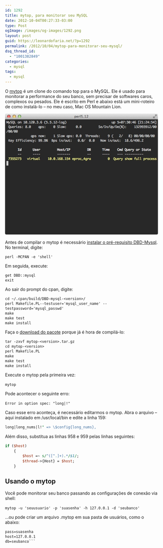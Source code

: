 ```yaml
---
id: 1292
title: mytop, para monitorar seu MySQL
date: 2012-10-04T00:27:33-03:00
type: Post
ogImage: /images/og-images/1292.png
layout: post
guid: https://leonardofaria.net/?p=1292
permalink: /2012/10/04/mytop-para-monitorar-seu-mysql/
dsq_thread_id:
  - "1001382849"
categories:
  - mysql
tags:
  - mysql
---
```

O [mytop](http://jeremy.zawodny.com/mysql/mytop/) é um clone do comando top para o MySQL. Ele é usado para monitorar a performance do seu banco, sem precisar de softwares caros, complexos ou pesados. Ele é escrito em Perl e abaixo está um mini-roteiro de como instalá-lo – no meu caso, Mac OS Mountain Lion.  


<center>
  <a href="http://jeremy.zawodny.com/mysql/mytop/"><img src="/wp-content/uploads/2012/10/mytop.jpg" alt="" title="mytop" /></a>
</center>

  
  
Antes de compilar o mytop é necessário [instalar o pré-requisito DBD-Mysql](https://discussions.apple.com/thread/3136351?start=0&tstart=0). No terminal, digite:

```
perl -MCPAN -e 'shell'
```

Em seguida, execute: 

```
get DBD::mysql
exit
```

Ao sair do prompt do cpan, digite:

```
cd ~/.cpan/build/DBD-mysql-<version>/
perl Makefile.PL--testuser='mysql_user_name' --testpassword='mysql_passwd'
make
make test
make install
```

Faça o [download do pacote](http://jeremy.zawodny.com/mysql/mytop/mytop-1.6.tar.gz) porque já é hora de compilá-lo: 

```
tar -zxvf mytop-<version>.tar.gz
cd mytop-<version>
perl Makefile.PL
make
make test
make install
```

Execute o mytop pela primeira vez:

```mytop```

Pode acontecer o seguinte erro:

```Error in option spec: "long|!"```

Caso esse erro aconteça, é necessário editarmos o mytop. Abra o arquivo – aqui instalado em /usr/local/bin e edite a linha 159:

```perl
long|long_nums|l!" => \$config{long_nums},
```

Além disso, substitua as linhas 958 e 959 pelas linhas seguintes:

```perl
if ($host)
	{
		$host =~ s/^([^.]+).*/$1/;
		$thread->{Host} = $host;
	}
```

## Usando o mytop

Você pode monitorar seu banco passando as configurações de conexão via shell:

```mytop -u 'seuusuario' -p 'suasenha' -h 127.0.0.1 -d 'seubanco'```

&#8230;ou pode criar um arquivo .mytop em sua pasta de usuários, como o abaixo:

```user=seuusuario
pass=suasenha
host=127.0.0.1
db=seubanco```
